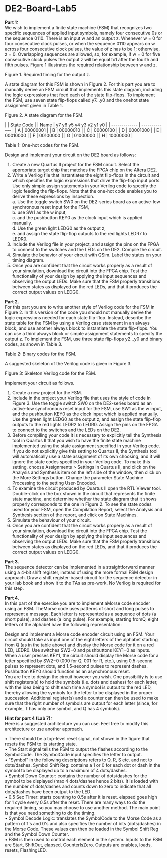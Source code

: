 # DE2-Board-Lab5
**Part 1:**  
We wish to implement a finite state machine (FSM) that recognizes two specific sequences of applied input symbols, namely four consecutive 0s or the sequence 0110. There is an input w and an output z. Whenever w = 0 for four consecutive clock pulses, or when the sequence 0110 appears on w across four consecutive clock pulses, the value of z has to be 1; otherwise, z = 0. Overlapping sequences are allowed, so, for example, if w = 0 for five consecutive clock pulses the output z will be equal to1 after the fourth and fifth pulses. Figure 1 illustrates the required relationship between w and z.  


Figure 1. Required timing for the output z.  

A state diagram for this FSM is shown in Figure 2. For this part you are to manually derive an FSM circuit that implements this state diagram, including the logic expressions that feed each of the state flip-flops. To implement the FSM, use seven state flip-flops called y7…y0 and the onehot state assignment given in Table 1.  


Figure 2. A state diagram for the FSM.  

|   | State Code |
| Name  | y7 y6 y5 y4 y3 y2 y1 y0 |
| ------------- | ------------- |
| A | 00000001 |
| B | 00000010 |
| C | 00000100 |
| D | 00001000 |
| E | 00010000 |
| F | 00100000 |
| G | 01000000 |
| H | 10000000 |

Table 1: One-hot codes for the FSM.  

Design and implement your circuit on the DE2 board as follows:  
1. Create a new Quartus II project for the FSM circuit. Select the appropriate target chip that matches the FPGA chip on the Altera DE2.
2. Write a Verilog file that instantiates the eight flip-flops in the circuit and which specifies the logic expressions that drive the flip-flop input ports. Use only simple assign statements in your Verilog code to specify the logic feeding the flip-flops. Note that the one-hot code enables you to derive these expressions by inspection.  
    a. Use the toggle switch SW0 on the DE2-series board as an active-low synchronous reset input for the FSM,  
    b. use SW1 as the w input,  
    c. and the pushbutton KEY0 as the clock input which is applied manually.  
    d. Use the green light LEDG0 as the output z,  
    e. and assign the state flip-flop outputs to the red lights LEDR7 to LEDR0.  
3. Include the Verilog file in your project, and assign the pins on the FPGA to connect to the switches and the LEDs on the DE2. Compile the circuit.
4. Simulate the behavior of your circuit with QSim. Label the states on your timing diagram.
5. Once you are confident that the circuit works properly as a result of your simulation, download the circuit into the FPGA chip. Test the functionality of your design by applying the input sequences and observing the output LEDs. Make sure that the FSM properly transitions between states as displayed on the red LEDs, and that it produces the correct output values on LEDG0.  

**Part 2.**  
For this part you are to write another style of Verilog code for the FSM in Figure 2. In this version of the code you should not manually derive the logic expressions needed for each state flip-flop. Instead, describe the state table for the FSM by using a Verilog case statement in an always block, and use another always block to instantiate the state flip-flops. You can use a third always block or simple assignment statements to specify the output z. To implement the FSM, use three state flip-flops y2…y0 and binary codes, as shown in Table 3.  


Table 2: Binary codes for the FSM.  

A suggested skeleton of the Verilog code is given in Figure 3.  


Figure 3: Skeleton Verilog code for the FSM.  

Implement your circuit as follows.  
1. Create a new project for the FSM.  
2. Include in the project your Verilog file that uses the style of code in Figure 3. Use the toggle switch SW0 on the DE2-series board as an active-low synchronous reset input for the FSM, use SW1 as the w input, and the pushbutton KEY0 as the clock input which is applied manually. Use the green light LEDG0 as the output z, and assign the state flip-flop outputs to the red lights LEDR2 to LEDR0. Assign the pins on the FPGA to connect to the switches and the LEDs on the DE2.  
3. Before compiling your code it is necessary to explicitly tell the Synthesis tool in Quartus II that you wish to have the finite state machine implemented using the state assignment specified in your Verilog code. If you do not explicitly give this setting to Quartus II, the Synthesis tool will automatically use a state assignment of its own choosing, and it will ignore the state codes specified in your Verilog code. To make this setting, choose Assignments > Settings in Quartus II, and click on the Analysis and Synthesis item on the left side of the window, then click on the More Settings button. Change the parameter State Machine Processing to the setting User-Encoded.  
4. To examine the circuit produced by Quartus II open the RTL Viewer tool. Double-click on the box shown in the circuit that represents the finite state machine, and determine whether the state diagram that it shows properly corresponds to the one in Figure 2. To see the state codes used for your FSM, open the Compilation Report, select the Analysis and Synthesis section of the report, and click on State Machines.  
5. Simulate the behaviour of your circuit.  
6. Once you are confident that the circuit works properly as a result of your simulation, download the circuit into the FPGA chip. Test the functionality of your design by applying the input sequences and observing the output LEDs. Make sure that the FSM properly transitions between states as displayed on the red LEDs, and that it produces the correct output values on LEDG0.  

**Part 3.**  
The sequence detector can be implemented in a straightforward manner using a 4-bit shift register, instead of using the more formal FSM design approach. Draw a shift register-based circuit for the sequence detector in your lab book and show it to the TAs as pre-work. No Verilog is required for this step.  

**Part 4.**  
In this part of the exercise you are to implement aMorse code encoder using an FSM. TheMorse code uses patterns of short and long pulses to represent a message. Each letter is represented as a sequence of dots (a short pulse), and dashes (a long pulse). For example, starting fromQ, eight letters of the alphabet have the following representation:  



Design and implement a Morse code encoder circuit using an FSM. Your circuit should take as input one of the eight letters of the alphabet starting from Q (as in the table above) and display the Morse code for it on a red LED, LEDR0. Use switches SW2−0 and pushbuttons KEY1−0 as inputs. When a user presses KEY1, the circuit should display the Morse code for a letter specified by SW2−0 (000 for Q, 001 for R, etc.), using 0.5-second pulses to represent dots, and 1.5-second pulses to represent dashes. Pushbutton KEY0 should function as an asynchronous reset.  
You are free to design the circuit however you wish. One possibility is to use shift registers(s) to hold the symbols (i.e. dots and dashes) for each letter, with the idea being to shift each time a symbol is output to the red LED, thereby allowing the symbols for the letter to be displayed in the proper succession. Additional register(s) and a counter can then be used to make sure that the right number of symbols are output for each letter (since, for example, T has only one symbol, and Q has 4 symbols).

**Hint for part 4 (Lab 7):**  
Here is a suggested architecture you can use. Feel free to modify this architecture or use another approach.



• There should be a top-level reset signal, not shown in the figure that resets the FSM to its starting state.  
• The Start signal tells the FSM to output the flashes according to the SymbolCode. The SymbolCode input specifies the letter to output.  
• "Symbol" in the following descriptions refers to Q, R, S etc. and not to dots/dashes. Symbol Shift Reg: contains a 1 or 0 for each dot or dash in the symbol to be displayed up to a maximum of 4 dots/dashes.  
• Symbol Down Counter: contains the number of dots/dashes for the symbol to be displayed (max 4 dots/dashes hence 2 bits). It is loaded with the number of dots/dashes and counts down to zero to indicate that all dots/dashes have been output to the LED.  
• 0.5 Sec Timer: starts counting to 0.5s after it is reset. elapsed goes high for 1 cycle every 0.5s after the reset. There are many ways to do the required timing, so you may choose to use another method. The main point is that you need something to do the timing.  
• Symbol Decode Logic: translates the SymbolCode to the Morse Code as a pattern of 1's and 0's and also specifies the number of bits (dots/dashes) in the Morse Code. These values can then be loaded in the Symbol Shift Reg and the Symbol Down Counter.  
• FSM is then used to control each element in the system. Inputs to the FSM are Start, ShiftOut, elapsed, CounterIsZero. Outputs are enables, loads, resets, FlashingLED.  
